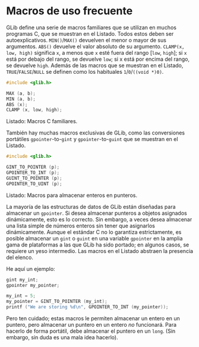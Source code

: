 # Macros de uso frecuente

GLib define una serie de macros familiares que se utilizan en muchos programas C, que se muestran en el <span class="glib-simplemacros">Listado</span>. Todos estos deben ser autoexplicativos. `MIN()`/`MAX()` devuelven el menor o mayor de sus argumentos. `ABS()` devuelve el valor absoluto de su argumento. `CLAMP(x, low, high)` significa `x`, a menos que `x` esté fuera del rango [`low`, `high`]; si `x` está por debajo del rango, se devuelve `low`; si x está por encima del rango, se devuelve `high`. Además de las macros que se muestran en el <span class="glib-simplemacros">Listado</span>, `TRUE`/`FALSE`/`NULL` se definen como los habituales `1`/`0`/`((void *)0)`.

<a id="glib-simplemacros"></a>

```c
#include <glib.h>

MAX (a, b);
MIN (a, b);
ABS (x);
CLAMP (x, low, high);
```

<div class="caption">

<p><span class="glib-simplemacros">Listado</span>: Macros C familiares.</p>

</div>

También hay muchas macros exclusivas de GLib, como las conversiones portátiles `gpointer`-to-`gint` y `gpointer`-to-`guint` que se muestran en el <span class="glib-pointerint">Listado</span>.

<a id="glib-pointerint"></a>

```c
#include <glib.h>

GINT_TO_POINTER (p);
GPOINTER_TO_INT (p);
GUINT_TO_POINTER (p);
GPOINTER_TO_UINT (p);
```

<div class="caption">

<p><span class="glib-pointerint">Listado</span>: Macros para almacenar enteros en punteros.</p>

</div>

La mayoría de las estructuras de datos de GLib están diseñadas para almacenar un `gpointer`. Si desea almacenar punteros a objetos asignados dinámicamente, esto es lo correcto. Sin embargo, a veces desea almacenar una lista simple de números enteros sin tener que asignarlos dinámicamente. Aunque el estándar C no lo garantiza estrictamente, es posible almacenar un `gint` o `guint` en una variable `gpointer` en la amplia gama de plataformas a las que GLib ha sido portado; en algunos casos, se requiere un yeso intermedio. Las macros en el <span class="glib-pointerint">Listado</span> abstraen la presencia del elenco.

He aquí un ejemplo:

```c
gint my_int;
gpointer my_pointer;

my_int = 5;
my_pointer = GINT_TO_POINTER (my_int);
printf ("We are storing %d\n", GPOINTER_TO_INT (my_pointer));
```

Pero ten cuidado; estas macros le permiten almacenar un entero en un puntero, pero almacenar un puntero en un entero *no* funcionará. Para hacerlo de forma portátil, debe almacenar el puntero en un `long`. (Sin embargo, sin duda es una mala idea hacerlo).